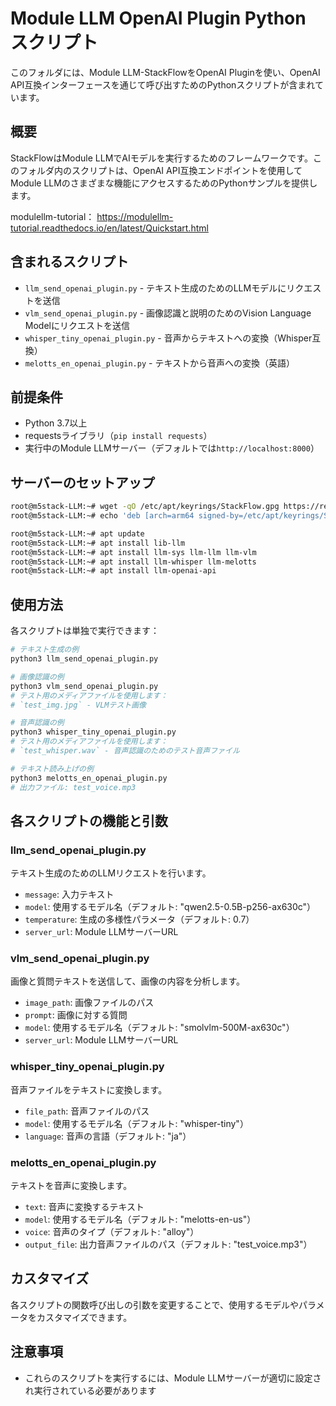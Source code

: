 # Module LLM OpenAI Plugin Python スクリプト

このフォルダには、Module LLM-StackFlowをOpenAI Pluginを使い、OpenAI API互換インターフェースを通じて呼び出すためのPythonスクリプトが含まれています。

## 概要

StackFlowはModule LLMでAIモデルを実行するためのフレームワークです。このフォルダ内のスクリプトは、OpenAI API互換エンドポイントを使用してModule LLMのさまざまな機能にアクセスするためのPythonサンプルを提供します。

modulellm-tutorial：
https://modulellm-tutorial.readthedocs.io/en/latest/Quickstart.html

## 含まれるスクリプト

- `llm_send_openai_plugin.py` - テキスト生成のためのLLMモデルにリクエストを送信
- `vlm_send_openai_plugin.py` - 画像認識と説明のためのVision Language Modelにリクエストを送信
- `whisper_tiny_openai_plugin.py` - 音声からテキストへの変換（Whisper互換）
- `melotts_en_openai_plugin.py` - テキストから音声への変換（英語）

## 前提条件

- Python 3.7以上
- requestsライブラリ（`pip install requests`）
- 実行中のModule LLMサーバー（デフォルトでは`http://localhost:8000`）

## サーバーのセットアップ

```bash
root@m5stack-LLM:~# wget -qO /etc/apt/keyrings/StackFlow.gpg https://repo.llm.m5stack.com/m5stack-apt-repo/key/StackFlow.gpg
root@m5stack-LLM:~# echo 'deb [arch=arm64 signed-by=/etc/apt/keyrings/StackFlow.gpg] https://repo.llm.m5stack.com/m5stack-apt-repo jammy ax630c' > /etc/apt/sources.list.d/StackFlow.list
```

```bash
root@m5stack-LLM:~# apt update
root@m5stack-LLM:~# apt install lib-llm
root@m5stack-LLM:~# apt install llm-sys llm-llm llm-vlm
root@m5stack-LLM:~# apt install llm-whisper llm-melotts 
root@m5stack-LLM:~# apt install llm-openai-api
```

## 使用方法

各スクリプトは単独で実行できます：

```bash
# テキスト生成の例
python3 llm_send_openai_plugin.py

# 画像認識の例
python3 vlm_send_openai_plugin.py
# テスト用のメディアファイルを使用します：
# `test_img.jpg` - VLMテスト画像

# 音声認識の例
python3 whisper_tiny_openai_plugin.py
# テスト用のメディアファイルを使用します：
# `test_whisper.wav` - 音声認識のためのテスト音声ファイル

# テキスト読み上げの例
python3 melotts_en_openai_plugin.py
# 出力ファイル: test_voice.mp3
```

## 各スクリプトの機能と引数

### llm_send_openai_plugin.py
テキスト生成のためのLLMリクエストを行います。
- `message`: 入力テキスト
- `model`: 使用するモデル名（デフォルト: "qwen2.5-0.5B-p256-ax630c"）
- `temperature`: 生成の多様性パラメータ（デフォルト: 0.7）
- `server_url`: Module LLMサーバーURL

### vlm_send_openai_plugin.py
画像と質問テキストを送信して、画像の内容を分析します。
- `image_path`: 画像ファイルのパス
- `prompt`: 画像に対する質問
- `model`: 使用するモデル名（デフォルト: "smolvlm-500M-ax630c"）
- `server_url`: Module LLMサーバーURL

### whisper_tiny_openai_plugin.py
音声ファイルをテキストに変換します。
- `file_path`: 音声ファイルのパス
- `model`: 使用するモデル名（デフォルト: "whisper-tiny"）
- `language`: 音声の言語（デフォルト: "ja"）

### melotts_en_openai_plugin.py
テキストを音声に変換します。
- `text`: 音声に変換するテキスト
- `model`: 使用するモデル名（デフォルト: "melotts-en-us"）
- `voice`: 音声のタイプ（デフォルト: "alloy"）
- `output_file`: 出力音声ファイルのパス（デフォルト: "test_voice.mp3"）

## カスタマイズ

各スクリプトの関数呼び出しの引数を変更することで、使用するモデルやパラメータをカスタマイズできます。

## 注意事項

- これらのスクリプトを実行するには、Module LLMサーバーが適切に設定され実行されている必要があります
